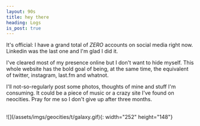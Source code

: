 ```yaml
---
layout: 90s
title: hey there
heading: Logs
is_post: true
---
```


It's official: I have a grand total of _ZERO_ accounts on social media right
now. Linkedin was the last one and I'm glad I did it.

I've cleared most of my presence online but I don't want to hide myself. This
whole website has the bold goal of being, at the same time, the equivalent of
twitter, instagram, last.fm and whatnot.

I'll not-so-regularly post some photos, thoughts of mine and stuff I'm
consuming. It could be a piece of music or a crazy site I've found on
neocities. Pray for me so I don't give up after three months.

<br />
![](/assets/imgs/geocities/t/galaxy.gif){: width="252" height="148"}
